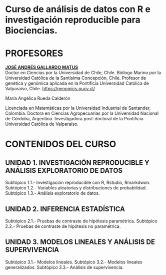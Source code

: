 # Curso de análisis de datos con R e investigación reproducible para Biociencias.

# PROFESORES

[**JOSÉ ANDRÉS GALLARDO MATUS**](https://github.com/DrJoseGallardo)  
Doctor en Ciencias por la Universidad de Chile, Chile.
Biólogo Marino por la Universidad Católica de la Santísima Concepción, Chile.
Profesor de genética y genómica aplicada en la Pontificia Universidad Católica de Valparaíso, Chile.
https://genomics.pucv.cl/

María Angélica Rueda Calderón

Licenciada en Matemáticas por la Universidad Industrial de Santander, Colombia.
Doctora en Ciencias Agropecuarias por la Universidad Nacional de Córdoba, Argentina.
Investigadora post-doctoral de la Pontificia Universidad Católica de Valparaíso.

# CONTENIDOS DEL CURSO

## UNIDAD 1. INVESTIGACIÓN REPRODUCIBLE Y ANÁLISIS EXPLORATORIO DE DATOS
Subtópico 1.1.- Investigación reproducible con R, Rstudio, Rmarkdwon.
Subtópico 1.2.- Variables aleatorias y distribuciones de probabilidad.
Subtópico 1.3.- Análisis exploratorio de datos.

## UNIDAD 2. INFERENCIA ESTADÍSTICA
Subtópico 2.1.- Pruebas de contraste de hipótesis paramétrica.
Subtópico 2.2.- Pruebas de contraste de hipótesis no paramétrica.

## UNIDAD 3. MODELOS LINEALES Y ANÁLISIS DE SUPERVIVENCIA
Subtópico 3.1.- Modelos lineales.
Subtópico 3.2.- Modelos lineales generalizados.
Subtópico 3.3.- Análisis de supervivencia.
